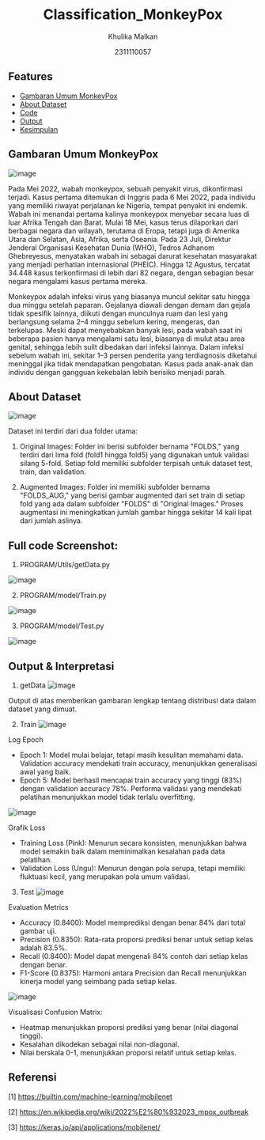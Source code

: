 # <h1 align="center">Classification_MonkeyPox</h1>
<p align="center">Khulika Malkan</p>
<p align="center">2311110057</p>

## Features

- [Gambaran Umum MonkeyPox](#GambaranumumMonkeyPox)
- [About Dataset](#AboutDataset)
- [Code](#Code)
- [Output](#Output)
- [Kesimpulan](#Kesimpulan)

## Gambaran Umum MonkeyPox
![image](https://github.com/user-attachments/assets/caecf5dc-1c1a-42b5-87ca-7684067f2f56)

Pada Mei 2022, wabah monkeypox, sebuah penyakit virus, dikonfirmasi terjadi. Kasus pertama ditemukan di Inggris pada 6 Mei 2022, pada individu yang memiliki riwayat perjalanan ke Nigeria, tempat penyakit ini endemik. Wabah ini menandai pertama kalinya monkeypox menyebar secara luas di luar Afrika Tengah dan Barat. Mulai 18 Mei, kasus terus dilaporkan dari berbagai negara dan wilayah, terutama di Eropa, tetapi juga di Amerika Utara dan Selatan, Asia, Afrika, serta Oseania. Pada 23 Juli, Direktur Jenderal Organisasi Kesehatan Dunia (WHO), Tedros Adhanom Ghebreyesus, menyatakan wabah ini sebagai darurat kesehatan masyarakat yang menjadi perhatian internasional (PHEIC). Hingga 12 Agustus, tercatat 34.448 kasus terkonfirmasi di lebih dari 82 negara, dengan sebagian besar negara mengalami kasus pertama mereka.


Monkeypox adalah infeksi virus yang biasanya muncul sekitar satu hingga dua minggu setelah paparan. Gejalanya diawali dengan demam dan gejala tidak spesifik lainnya, diikuti dengan munculnya ruam dan lesi yang berlangsung selama 2–4 minggu sebelum kering, mengeras, dan terkelupas. Meski dapat menyebabkan banyak lesi, pada wabah saat ini beberapa pasien hanya mengalami satu lesi, biasanya di mulut atau area genital, sehingga lebih sulit dibedakan dari infeksi lainnya. Dalam infeksi sebelum wabah ini, sekitar 1–3 persen penderita yang terdiagnosis diketahui meninggal jika tidak mendapatkan pengobatan. Kasus pada anak-anak dan individu dengan gangguan kekebalan lebih berisiko menjadi parah.


## About Dataset
![image](https://github.com/user-attachments/assets/2b8fa5bf-42ee-41fa-b6b5-4f2f4235b177)

Dataset ini terdiri dari dua folder utama:
1.	Original Images:
Folder ini berisi subfolder bernama "FOLDS," yang terdiri dari lima fold (fold1 hingga fold5) yang digunakan untuk validasi silang 5-fold. Setiap fold memiliki subfolder terpisah untuk dataset test, train, dan validation.

3.	Augmented Images:
Folder ini memiliki subfolder bernama "FOLDS_AUG," yang berisi gambar augmented dari set train di setiap fold yang ada dalam subfolder "FOLDS" di "Original Images." Proses augmentasi ini meningkatkan jumlah gambar hingga sekitar 14 kali lipat dari jumlah aslinya.


## Full code Screenshot:
1.  PROGRAM/Utils/getData.py
   
![image](https://github.com/user-attachments/assets/bcf800eb-5123-437e-8bc9-9b8ac9fe6748)



2. PROGRAM/model/Train.py

![image](https://github.com/user-attachments/assets/ea5e2724-a740-4736-b61c-d7acdb5accba)



3. PROGRAM/model/Test.py
   
![image](https://github.com/user-attachments/assets/a04993c7-8ac2-4a84-8f55-f39e2636050b)


## Output & Interpretasi
1. getData
![image](https://github.com/user-attachments/assets/64cd57eb-3fb4-4a29-b2de-a8ae3393b831)

Output di atas memberikan gambaran lengkap tentang distribusi data dalam dataset yang dimuat.


2. Train
![image](https://github.com/user-attachments/assets/7927d1be-4a9d-4cf4-8f84-e294367f4128)

Log Epoch
- Epoch 1: Model mulai belajar, tetapi masih kesulitan memahami data. Validation accuracy mendekati train accuracy, menunjukkan generalisasi awal yang baik.
- Epoch 5: Model berhasil mencapai train accuracy yang tinggi (83%) dengan validation accuracy 78%. Performa validasi yang mendekati pelatihan menunjukkan model tidak terlalu overfitting.

![image](https://github.com/user-attachments/assets/0fa8dc38-0045-47a3-b674-706161641f63)

Grafik Loss
- Training Loss (Pink): Menurun secara konsisten, menunjukkan bahwa model semakin baik dalam meminimalkan kesalahan pada data pelatihan.
- Validation Loss (Ungu): Menurun dengan pola serupa, tetapi memiliki fluktuasi kecil, yang merupakan pola umum validasi.


3. Test
![image](https://github.com/user-attachments/assets/26b0a820-f049-400e-9eba-21f31104b4e9)


Evaluation Metrics
- Accuracy (0.8400): Model memprediksi dengan benar 84% dari total gambar uji.
- Precision (0.8350): Rata-rata proporsi prediksi benar untuk setiap kelas adalah 83.5%.
- Recall (0.8400): Model dapat mengenali 84% contoh dari setiap kelas dengan benar.
- F1-Score (0.8375): Harmoni antara Precision dan Recall menunjukkan kinerja model yang seimbang pada setiap kelas.

![image](https://github.com/user-attachments/assets/e8d8240e-05d4-4542-910c-360005a97a43)

Visualisasi Confusion Matrix:
- Heatmap menunjukkan proporsi prediksi yang benar (nilai diagonal tinggi).
- Kesalahan dikodekan sebagai nilai non-diagonal.
- Nilai berskala 0-1, menunjukkan proporsi relatif untuk setiap kelas.


## Referensi
[1] https://builtin.com/machine-learning/mobilenet

[2] https://en.wikipedia.org/wiki/2022%E2%80%932023_mpox_outbreak

[3] https://keras.io/api/applications/mobilenet/
